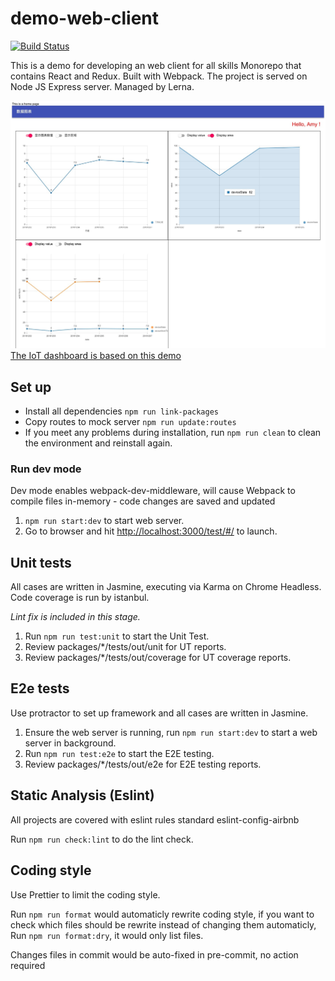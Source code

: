 # demo-web-client

[![Build Status](https://gitlab.com/NoroLinxy/demo-web-client/badges/master/pipeline.svg)](https://gitlab.com/NoroLinxy/demo-web-client/commits/master)

This is a demo for developing an web client for all skills
Monorepo that contains React and Redux. Built with Webpack. The project is served on Node JS Express server. Managed by Lerna.

![image](documents/image/iot-web-client-screenshot.jpg)
[The IoT dashboard is based on this demo](https://gitlab.com/NoroLinxy/iot-web-client)

## Set up

- Install all dependencies `npm run link-packages`
- Copy routes to mock server `npm run update:routes`
- If you meet any problems during installation, run `npm run clean` to clean the environment and reinstall again.

### Run dev mode

Dev mode enables webpack-dev-middleware, will cause Webpack to compile files in-memory - code changes are saved and updated

1. `npm run start:dev` to start web server.
2. Go to browser and hit <http://localhost:3000/test/#/> to launch.

## Unit tests

All cases are written in Jasmine, executing via Karma on Chrome Headless. Code coverage is run by istanbul.

_Lint fix is included in this stage._

1. Run `npm run test:unit` to start the Unit Test.
2. Review packages/\*/tests/out/unit for UT reports.
3. Review packages/\*/tests/out/coverage for UT coverage reports.

## E2e tests

Use protractor to set up framework and all cases are written in Jasmine.

1. Ensure the web server is running, run `npm run start:dev` to start a web server in background.
2. Run `npm run test:e2e` to start the E2E testing.
3. Review packages/\*/tests/out/e2e for E2E testing reports.

## Static Analysis (Eslint)

All projects are covered with eslint rules standard eslint-config-airbnb

Run `npm run check:lint` to do the lint check.

## Coding style

Use Prettier to limit the coding style.

Run `npm run format` would automaticly rewrite coding style, if you want to check which files should be rewrite instead of changing them automaticly, Run `npm run format:dry`, it would only list files.

Changes files in commit would be auto-fixed in pre-commit, no action required
